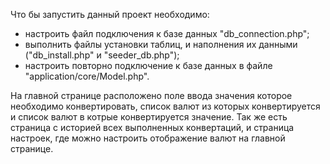 Что бы запустить данный проект необходимо:
- настроить файл подключения к базе данных "db_connection.php";
- выполнить файлы установки таблиц, и наполнения их данными ("db_install.php" и "seeder_db.php");
- настроить повторно подключение к базе данных в файле "application/core/Model.php".


На главной странице расположено поле ввода значения которое необходимо конвертировать, список валют из которых конвертируется и список валют в котрые конвертируется значение.
Так же есть страница с историей всех выполненных конвертаций, и страница настроек, где можно настроить отображение валют на главной странице.
